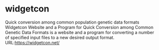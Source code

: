 # widgetcon
Quick conversion among common population genetic data formats
Widgetcon Website and a Program for Quick Conversion among Common Genetic Data Formats is a website and a program for converting a number of specified input files to a new desired output format. 
URL:https://widgetcon.net/
